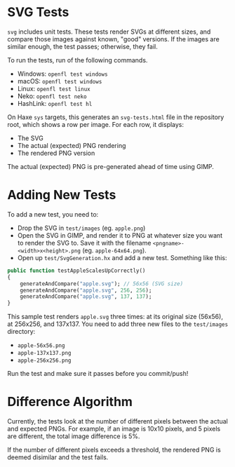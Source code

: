 # SVG Tests

`svg` includes unit tests. These tests render SVGs at different sizes, and compare those images against known, "good" versions. If the images are similar enough, the test passes; otherwise, they fail.

To run the tests, run of the following commands.

- Windows: `openfl test windows`
- macOS: `openfl test windows`
- Linux: `openfl test linux`
- Neko: `openfl test neko`
- HashLink: `openfl test hl`

On Haxe `sys` targets, this generates an `svg-tests.html` file in the repository root, which shows a row per image. For each row, it displays:

- The SVG
- The actual (expected) PNG rendering
- The rendered PNG version

The actual (expected) PNG is pre-generated ahead of time using GIMP.

# Adding New Tests

To add a new test, you need to:

- Drop the SVG in `test/images` (eg. `apple.png`)
- Open the SVG in GIMP, and render it to PNG at whatever size you want to render the SVG to. Save it with the filename `<pngname>-<width>x<height>.png` (eg. `apple-64x64.png`).
- Open up `test/SvgGeneration.hx` and add a new test. Something like this:

```haxe
public function testAppleScalesUpCorrectly()
{
    generateAndCompare("apple.svg"); // 56x56 (SVG size)
    generateAndCompare("apple.svg", 256, 256);
    generateAndCompare("apple.svg", 137, 137);
}
```

This sample test renders `apple.svg` three times: at its original size (56x56), at 256x256, and 137x137. You need to add three new files to the `test/images` directory:

- `apple-56x56.png`
- `apple-137x137.png`
- `apple-256x256.png`

Run the test and make sure it passes before you commit/push!

# Difference Algorithm

Currently, the tests look at the number of different pixels between the actual and expected PNGs. For example, if an image is 10x10 pixels, and 5 pixels are different, the total image difference is 5%.

If the number of different pixels exceeds a threshold, the rendered PNG is deemed disimilar and the test fails.